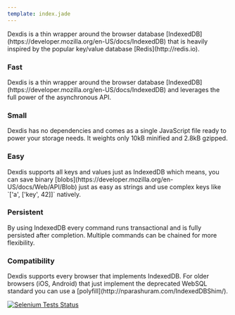 ```yaml
---
template: index.jade
---
```


<div class="col-xs-12">
<p class="lead">
Dexdis is a thin wrapper around the browser database
[IndexedDB](https://developer.mozilla.org/en-US/docs/IndexedDB) that is heavily
inspired by the popular key/value database [Redis](http://redis.io).
</p>
</div>

<div class="row">
<div class="col-md-3 col-xs-6 row-xs">
<h3 class="header-icon">Fast
<span class="icon-background icon-dashboard"></span></h3>
<p class="text-justify">
Dexdis is a thin wrapper around the browser
database [IndexedDB](https://developer.mozilla.org/en-US/docs/IndexedDB) and
leverages the full power of the asynchronous API.
</p>
</div>

<div class="col-md-3 col-xs-6 row-xs">
<h3 class="header-icon">Small<span class="icon-background icon-resize-small"></span></h3>
<p class="text-justify">
Dexdis has no dependencies and comes as a single JavaScript file ready to
power your storage needs. It weights only 10kB minified and 2.8kB gzipped.
</p>
</div>

<div class="col-md-3 col-xs-6 row-xs">
<h3 class="header-icon">Easy
<span class="icon-background icon-html5"></span></h3>
<p class="text-justify">
Dexdis supports all keys and values just as IndexedDB which means, you can save
binary [blobs](https://developer.mozilla.org/en-US/docs/Web/API/Blob) just as
easy as strings and use complex keys like `['a', ['key', 42]]` natively.
</p>
</div>

<div class="col-md-3 col-xs-6 row-xs">
<h3 class="header-icon">Persistent
<span class="icon-background icon-hdd"></span></h3>
<p class="text-justify">
By using IndexedDB every command runs transactional and is fully
persisted after completion. Multiple commands can be chained for more
flexibility.
</p>
</div>
</div>

<div class="row">
	<div class="col-xs-12">
		<h3>Compatibility</h3>
	</div>
</div>

<div class="row">
	<div class="col-md-6">
		<p>
		Dexdis supports every browser that implements IndexedDB. For older
		browsers (iOS, Android) that just implement the deprecated WebSQL
		standard you can use a
		[polyfill](http://nparashuram.com/IndexedDBShim/).
		</p>
	</div>
	<div class="col-md-6 col-overflow">
		<p>
			<a href="https://saucelabs.com/u/dexdis">
				<img id="saucematrix" src="https://saucelabs.com/browser-matrix/dexdis.svg" alt="Selenium Tests Status">
			</a>
		</p>
	</div>
</div>
